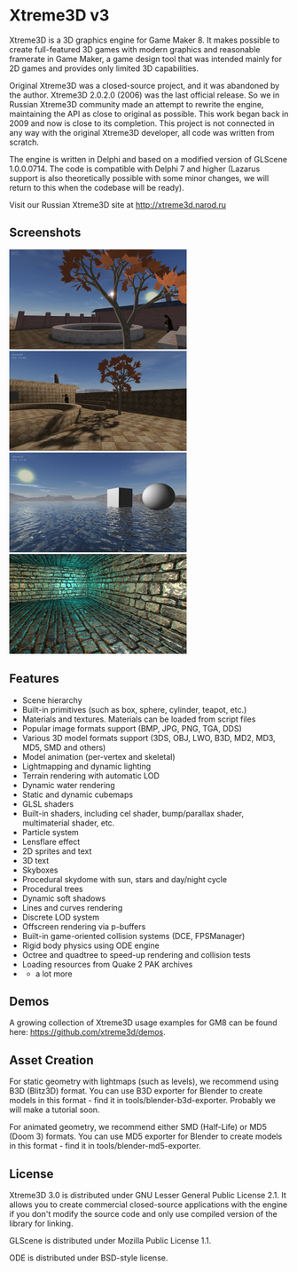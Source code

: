 Xtreme3D v3
===========
Xtreme3D is a 3D graphics engine for Game Maker 8. It makes possible to create full-featured 3D games with modern graphics and reasonable framerate in Game Maker, a game design tool that was intended mainly for 2D games and provides only limited 3D capabilities.

Original Xtreme3D was a closed-source project, and it was abandoned by the author. Xtreme3D 2.0.2.0 (2006) was the last official release. So we in Russian Xtreme3D community made an attempt to rewrite the engine, maintaining the API as close to original as possible. This work began back in 2009 and now is close to its completion. This project is not connected in any way with the original Xtreme3D developer, all code was written from scratch.

The engine is written in Delphi and based on a modified version of GLScene 1.0.0.0714. The code is compatible with Delphi 7 and higher (Lazarus support is also theoretically possible with some minor changes, we will return to this when the codebase will be ready).

Visit our Russian Xtreme3D site at http://xtreme3d.narod.ru

Screenshots
-----------
[![Screenshot3](/screenshots/003-thumb.jpg)](/screenshots/003.jpg)
[![Screenshot1](/screenshots/008-thumb.jpg)](/screenshots/008.jpg)
[![Screenshot4](/screenshots/005-thumb.jpg)](/screenshots/005.jpg)
[![Screenshot4](/screenshots/009-thumb.jpg)](/screenshots/009.jpg)

Features
--------
* Scene hierarchy
* Built-in primitives (such as box, sphere, cylinder, teapot, etc.)
* Materials and textures. Materials can be loaded from script files
* Popular image formats support (BMP, JPG, PNG, TGA, DDS)
* Various 3D model formats support (3DS, OBJ, LWO, B3D, MD2, MD3, MD5, SMD and others)
* Model animation (per-vertex and skeletal)
* Lightmapping and dynamic lighting
* Terrain rendering with automatic LOD
* Dynamic water rendering
* Static and dynamic cubemaps
* GLSL shaders
* Built-in shaders, including cel shader, bump/parallax shader, multimaterial shader, etc.
* Particle system
* Lensflare effect
* 2D sprites and text
* 3D text
* Skyboxes
* Procedural skydome with sun, stars and day/night cycle
* Procedural trees
* Dynamic soft shadows
* Lines and curves rendering
* Discrete LOD system
* Offscreen rendering via p-buffers
* Built-in game-oriented collision systems (DCE, FPSManager)
* Rigid body physics using ODE engine
* Octree and quadtree to speed-up rendering and collision tests
* Loading resources from Quake 2 PAK archives
* + a lot more

Demos
-----
A growing collection of Xtreme3D usage examples for GM8 can be found here: https://github.com/xtreme3d/demos.

Asset Creation
--------------
For static geometry with lightmaps (such as levels), we recommend using B3D (Blitz3D) format. You can use B3D exporter for Blender to create models in this format - find it in tools/blender-b3d-exporter. Probably we will make a tutorial soon.

For animated geometry, we recommend either SMD (Half-Life) or MD5 (Doom 3) formats. You can use MD5 exporter for Blender to create models in this format - find it in tools/blender-md5-exporter.

License
-------
Xtreme3D 3.0 is distributed under GNU Lesser General Public License 2.1. It allows you to create commercial closed-source applications with the engine if you don't modify the source code and only use compiled version of the library for linking.

GLScene is distributed under Mozilla Public License 1.1. 

ODE is distributed under BSD-style license. 
